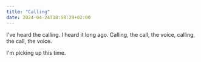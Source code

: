 ```yaml
---
title: "Calling"
date: 2024-04-24T18:58:29+02:00
---
```


I've heard the calling.
I heard it long ago.
Calling, the call, the voice, calling, the call, the voice.


I'm picking up this time.
